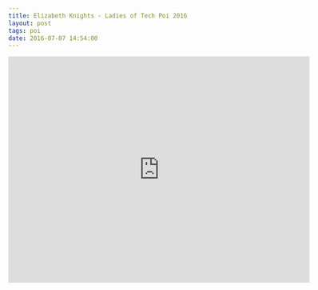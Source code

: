 ```yaml
---
title: Elizabeth Knights - Ladies of Tech Poi 2016
layout: post
tags: poi
date: 2016-07-07 14:54:00
---
```

<iframe width="603" height="452" src="https://www.youtube.com/embed/u2fSKzfJxN8" frameborder="0" allowfullscreen="true"></iframe>

